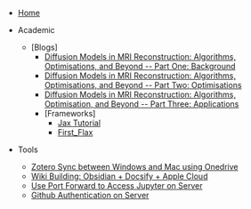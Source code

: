 * [Home](README.md)
* Academic

	* [Blogs]
		* [Diffusion Models in MRI Reconstruction: Algorithms, Optimisations, and Beyond -- Part One: Background](Blogs/Generative_Models/Diffusion_in_MRI_Recon_Background.md)
		* [Diffusion Models in MRI Reconstruction: Algorithms, Optimisations, and Beyond -- Part Two: Optimisations](Blogs/Generative_Models/Diffusion_in_MRI_Recon_Optimisations.md)
		* [Diffusion Models in MRI Reconstruction: Algorithms, Optimisation, and Beyond -- Part Three: Applications](Blogs/Generative_Models/Diffusion_in_MRI_Recon_Applications.md)
		* [Frameworks]
			* [Jax Tutorial](Blogs/Frameworks/JAX_tutorial.md)
			* [First_Flax](Blogs/Frameworks/First_Flax.md)
	<!-- * [test](test.md) -->
* Tools
	* [Zotero Sync between Windows and Mac using Onedrive](Tools/Zotero-Onedrive.md)
	* [Wiki Building: Obsidian + Docsify + Apple Cloud](Tools/ODA.md)
	* [Use Port Forward to Access Jupyter on Server](Tools/w7830-Jupyter.md)
	* [Github Authentication on Server](Tools/git_auth.md)

<!-- 	
	* [Conference Notes](Conference_Notes/Conference_List.md)
		* [ESMBMB LMR 2022](Conference_Notes/ESMBMB_LMR_2022.md)
	* [Machine Learning](Machine_Learning/ML_List.md)
		* [NYU Machine Learing](NYU_ML_2021.md)
	* [MRI Reconstruction](MRI/MRI_Recon_ReadingList.md)
		* [A List of Public MRI Dataset](MRI/Dataset/Dataset_List.md)
	* [Uncertainty](Uncertainty/Uncertainty_Readinglist.md)
	* [ML Model Collections](Model/Model_Readinglist.md)
		* [Generative Models](Model/Generative_Models/Reviews/Generative.md) 
-->